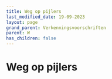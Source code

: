 ```yaml
---
title: Weg op pijlers
last_modified_date: 19-09-2023
layout: page
grand_parent: Verkenningsvoorschriften
parent: W
has_children: false
---
```


Weg op pijlers
==============

